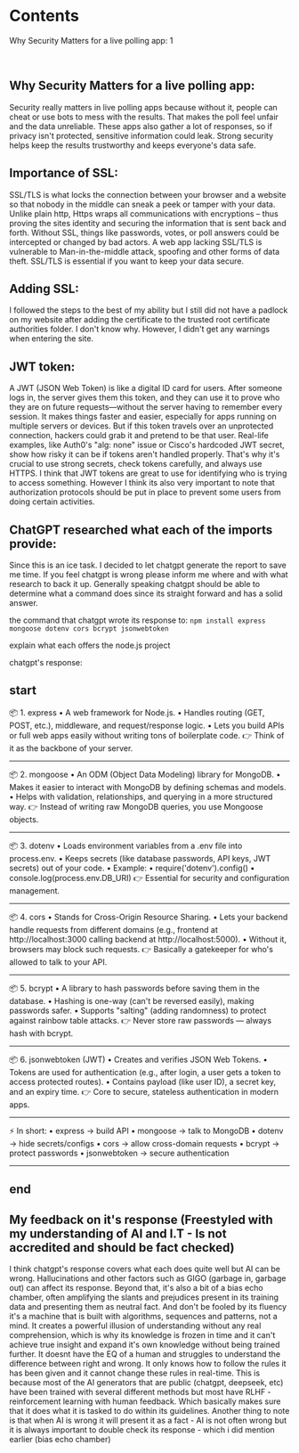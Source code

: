  

# Contents
Why Security Matters for a live polling app: 1

 
## Why Security Matters for a live polling app:
Security really matters in live polling apps because without it, people can cheat or use bots to mess with the results. That makes the poll feel unfair and the data unreliable. These apps also gather a lot of responses, so if privacy isn't protected, sensitive information could leak. Strong security helps keep the results trustworthy and keeps everyone's data safe.

## Importance of SSL:
SSL/TLS is what locks the connection between your browser and a website so that nobody in the middle can sneak a peek or tamper with your data. Unlike plain http, Https wraps all communications with encryptions – thus proving the sites identity and securing the information that is sent back and forth. Without SSL, things like passwords, votes, or poll answers could be intercepted or changed by bad actors. A web app lacking SSL/TLS is vulnerable to Man-in-the-middle attack, spoofing and other forms of data theft. SSL/TLS is essential if you want to keep your data secure. 

## Adding SSL:
I followed the steps to the best of my ability but I still did not have a padlock on my website after adding the certificate to the trusted root certificate authorities folder. I don't know why. However, I didn't get any warnings when entering the site.

## JWT token:
A JWT (JSON Web Token) is like a digital ID card for users. After someone logs in, the server gives them this token, and they can use it to prove who they are on future requests—without the server having to remember every session. It makes things faster and easier, especially for apps running on multiple servers or devices. But if this token travels over an unprotected connection, hackers could grab it and pretend to be that user. Real-life examples, like Auth0's "alg: none" issue or Cisco's hardcoded JWT secret, show how risky it can be if tokens aren't handled properly. That's why it's crucial to use strong secrets, check tokens carefully, and always use HTTPS. I think that JWT tokens are great to use for identifying who is trying to access something. However I think its also very important to note that authorization protocols should be put in place to prevent some users from doing certain activities.

## ChatGPT researched what each of the imports provide:
Since this is an ice task. I decided to let chatgpt generate the report to save me time. If you feel chatgpt is wrong please inform me where and with what research to back it up. Generally speaking chatgpt should be able to determine what a command does since its straight forward and has a solid answer.

the command that chatgpt wrote its response to: 
`npm install express mongoose dotenv cors bcrypt jsonwebtoken`

explain what each offers the node.js project

chatgpt's response:

start
---
📦 1. express
• A web framework for Node.js.
• Handles routing (GET, POST, etc.), middleware, and request/response logic.
• Lets you build APIs or full web apps easily without writing tons of boilerplate code.
👉 Think of it as the backbone of your server.
________________________________________

📦 2. mongoose
• An ODM (Object Data Modeling) library for MongoDB.
• Makes it easier to interact with MongoDB by defining schemas and models.
• Helps with validation, relationships, and querying in a more structured way.
👉 Instead of writing raw MongoDB queries, you use Mongoose objects.
________________________________________

📦 3. dotenv
• Loads environment variables from a .env file into process.env.
• Keeps secrets (like database passwords, API keys, JWT secrets) out of your code.
• Example:
• require('dotenv').config()
• console.log(process.env.DB_URI)
👉 Essential for security and configuration management.
________________________________________

📦 4. cors
• Stands for Cross-Origin Resource Sharing.
• Lets your backend handle requests from different domains (e.g., frontend at http://localhost:3000 calling backend at http://localhost:5000).
• Without it, browsers may block such requests.
👉 Basically a gatekeeper for who's allowed to talk to your API.
________________________________________

📦 5. bcrypt
• A library to hash passwords before saving them in the database.
• Hashing is one-way (can't be reversed easily), making passwords safer.
• Supports "salting" (adding randomness) to protect against rainbow table attacks.
👉 Never store raw passwords — always hash with bcrypt.
________________________________________

📦 6. jsonwebtoken (JWT)
• Creates and verifies JSON Web Tokens.
• Tokens are used for authentication (e.g., after login, a user gets a token to access protected routes).
• Contains payload (like user ID), a secret key, and an expiry time.
👉 Core to secure, stateless authentication in modern apps.
________________________________________

⚡ In short:
• express → build API
• mongoose → talk to MongoDB
• dotenv → hide secrets/configs
• cors → allow cross-domain requests
• bcrypt → protect passwords
• jsonwebtoken → secure authentication
________________________________________
end
---
## My feedback on it's response (Freestyled with my understanding of AI and I.T - Is not accredited and should be fact checked)
I think chatgpt's response covers what each does quite well but AI can be wrong. Hallucinations and other factors such as GIGO (garbage in, garbage out) can affect its response. Beyond that, it's also a bit of a bias echo chamber, often amplifying the slants and prejudices present in its training data and presenting them as neutral fact. And don't be fooled by its fluency it's a machine that is built with algorithms, sequences and patterns, not a mind. It creates a powerful illusion of understanding without any real comprehension, which is why its knowledge is frozen in time and it can't achieve true insight and expand it's own knowledge without being trained further. It doesnt have the EQ of a human and struggles to understand the difference between right and wrong. It only knows how to follow the rules it has been given and it cannot change these rules in real-time. This is because most of the AI generators that are public (chatgpt, deepseek, etc) have been trained with several different methods but most have RLHF - reinforcement learning with human feedback. Which basically makes sure that it does what it is tasked to do within its guidelines. Another thing to note is that when AI is wrong it will present it as a fact - AI is not often wrong but it is always important to double check its response - which i did mention earlier (bias echo chamber)
